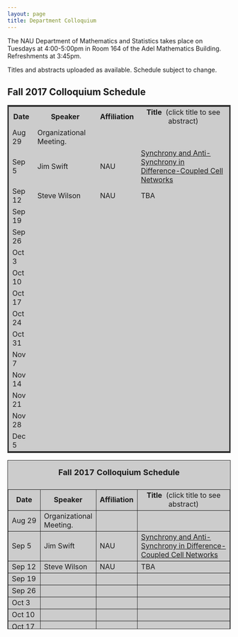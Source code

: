 ```yaml
---
layout: page
title: Department Colloquium
---
```


The NAU Department of Mathematics and Statistics takes place on Tuesdays at 4:00-5:00pm in Room 164 of the Adel Mathematics
Building. Refreshments at 3:45pm.

Titles and abstracts uploaded as available.  Schedule subject to change.  

## Fall 2017 Colloquium Schedule

<table width="100%" align="center" bordercolor="#333333" bgcolor="#CCCCCC">
<tbody>
<tr>
<td>
<center>
  <b>Date</b>
</center></td>

<td>
<center>
  <b>Speaker</b>
</center></td>

<td>
<center>
  <b>Affiliation</b>
</center></td>

<td>
<center>
  <b>Title&nbsp;</b> (click title to see abstract)
</center></td>
</tr>

<tr>
<td>Aug 29</td>
<td>Organizational Meeting.</td>
<td></td>
<td></td>
</tr>

<tr>
<td>Sep 5</td>
<td>Jim Swift</td>
<td>NAU</td>
<td><a href="{{ site.baseurl }}/colloquium_files/ColloquiumFlyer_170905.pdf">Synchrony and Anti-Synchrony in Difference-Coupled Cell Networks</a></td>
</tr>

<tr>
<td>Sep 12</td>
<td>Steve Wilson</td>
<td>NAU</td>
<td>TBA</td>
</tr>

<tr>
<td>Sep 19</td>
<td></td>
<td></td>
<td></td>
</tr>

<tr>
<td>Sep 26</td>
<td></td>
<td></td>
<td></td>
</tr>

<tr>
<td>Oct 3</td>
<td></td>
<td></td>
<td></td>
</tr>

<tr>
<td>Oct 10</td>
<td></td>
<td></td>
<td></td>
</tr>

<tr>
<td>Oct 17</td>
<td></td>
<td></td>
<td></td>
</tr>

<tr>
<td>Oct 24</td>
<td></td>
<td></td>
<td></td>
</tr>

<tr>
<td>Oct 31</td>
<td></td>
<td></td>
<td></td>
</tr>

<tr>
<td>Nov 7</td>
<td></td>
<td></td>
<td></td>
</tr>

<tr>
<td>Nov 14</td>
<td></td>
<td></td>
<td></td>
</tr>

<tr>
<td>Nov 21</td>
<td></td>
<td></td>
<td></td>
</tr>

<tr>
<td>Nov 28</td>
<td></td>
<td></td>
<td></td>
</tr>

<tr>
<td>Dec 5</td>
<td></td>
<td></td>
<td></td>
</tr>

</tbody>

</table>


<table width="100%" height="381" border="" align="center" bordercolor="#333333" bgcolor="#CCCCCC">
<caption>
<center>
  <p><b><font size="+1">Fall 2017 Colloquium Schedule</font></b></p>
  </center>
</caption>

<tbody>
<tr>
<td width="17%">
<center>
  <b>Date</b>
</center></td>

<td width="16%">
<center>
  <b>Speaker</b>
</center></td>

<td width="12%">
<center>
  <b>Affiliation</b>
</center></td>

<td width="55%">
<center>
  <b>Title&nbsp;</b> (click title to see abstract)
</center></td>
</tr>

<tr>
<td>Aug 29</td>
<td>Organizational Meeting.</td>
<td></td>
<td></td>
</tr>

<tr>
<td>Sep 5</td>
<td>Jim Swift</td>
<td>NAU</td>
<td><a href="{{ site.baseurl }}/colloquium_files/ColloquiumFlyer_170905.pdf">Synchrony and Anti-Synchrony in Difference-Coupled Cell Networks</a></td>
</tr>

<tr>
<td>Sep 12</td>
<td>Steve Wilson</td>
<td>NAU</td>
<td>TBA</td>
</tr>

<tr>
<td>Sep 19</td>
<td></td>
<td></td>
<td></td>
</tr>

<tr>
<td>Sep 26</td>
<td></td>
<td></td>
<td></td>
</tr>

<tr>
<td>Oct 3</td>
<td></td>
<td></td>
<td></td>
</tr>

<tr>
<td>Oct 10</td>
<td></td>
<td></td>
<td></td>
</tr>

<tr>
<td>Oct 17</td>
<td></td>
<td></td>
<td></td>
</tr>

<tr>
<td>Oct 24</td>
<td></td>
<td></td>
<td></td>
</tr>

<tr>
<td>Oct 31</td>
<td></td>
<td></td>
<td></td>
</tr>

<tr>
<td>Nov 7</td>
<td></td>
<td></td>
<td></td>
</tr>

<tr>
<td>Nov 14</td>
<td></td>
<td></td>
<td></td>
</tr>

<tr>
<td>Nov 21</td>
<td></td>
<td></td>
<td></td>
</tr>

<tr>
<td>Nov 28</td>
<td></td>
<td></td>
<td></td>
</tr>

<tr>
<td>Dec 5</td>
<td></td>
<td></td>
<td></td>
</tr>

</tbody>

</table>

<!-- <tr>
<td>February 7th</td>
<td>Jeffrey Hovermill</td>
<td>NAU</td>
<td><a href="{{ site.baseurl }}/colloquium_files/hovermill_020717.pdf" target="_blank">
Quantitative Reasoning, Accountability, Social Justice,
and Liberal Education
</a></td>
</tr>

<tr>
<td>February 14th</td>
<td>Dr. Benjamin Ruddell</td>
<td>NAU<br>School of Informatics, Computing, and Cyber Systems </td>
<td><a href="{{ site.baseurl }}/colloquium_files/ruddell_021417.pdf" target="_blank">
Information Theory in the Geosciences
</a></td>
</tr>

<tr>
<td>February 21st</td>
<td>Maya Chhetri</td>
<td>UNC-Greensboro</td>
<td><a href="{{ site.baseurl }}/colloquium_files/chhetri_022117.pdf" target="_blank">
Asymptotically linear systems
</a></td>
</tr>

<tr>
<td>February 28th</td>
<td>Brent Burch</td>
<td>NAU</td>
<td><a href="{{ site.baseurl }}/colloquium_files/burch_022817.pdf" target="_blank">
Comparing sampling strategies to estimate the age characteristics of a forest
</a></td>
</tr>

<tr>
<td>March 7th</td>
<td>Michael Falk</td>
<td>NAU</td>
<td><a href="{{ site.baseurl }}/colloquium_files/falk_030717.pdf" target="_blank">
Resolution of singularities and the Milnor fiber boundary
</a></td>
</tr>

<tr>
<td>March 14th</td>
<td>Spring Break</td>
<td></td>
<td></td>
</tr>


<tr>
<td>March 21st</td>
<td>Shafiu Jibrin</td>
<td>NAU</td>
<td><a href="{{ site.baseurl }}/colloquium_files/jibrin_032117.pdf" target="_blank">
Finding an Interior Point of a Spectrahedron Using Infeasible Newton's Method
</a></td>
</tr>

<tr>
<td>March 28th</td>
<td>Bianca Luedecker</td>
<td>NAU</td>
<td><a href="{{ site.baseurl }}/colloquium_files/leudecker_032817.pdf" target="_blank">
Women and Mathematics
</a></td>
</tr>

<tr>
<td>April 4th</td>
<td>William Schulz</td>
<td>NAU, Retired</td>
<td><a href="{{ site.baseurl }}/colloquium_files/schulz_040417.pdf" target="_blank">
Some Interesting Mathematics from History
</a></td>
</tr>

<tr>
<td>April 11th</td>
<td>Cancelled</td>
<td></td>
<td><a href="{{ site.baseurl }}/colloquium_files/xyz_041117.pdf" target="_blank">
</a></td>
</tr>

<tr>
<td>April 18th</td>
<td>Tenure-Track Math Candidate</td>
<td>4:00</td>
<td>#164</td>
</tr>

<tr>
<td>April 25th</td>
<td>Phillip Doi
</td>
<td>NAU</td>
<td><a href="{{ site.baseurl }}/colloquium_files/doi_042517.pdf" target="_blank">
M.S. Thesis<br><strong>12:45 AMB146<\strong>
</a></td>
</tr>


<tr>
<td>April 27th</td>
<td>Honors Week<br>Dr. Luis David Garcia Puente
<br>
<a href="{{ site.baseurl }}/colloquium_files/Honors_Week_2017_Schedule.pdf" target="_blank">
Honors Week Schedule
</a>
</td>
<td>Sam Houston State University</td>
<td><a href="{{ site.baseurl }}/colloquium_files/puente_042717.pdf" target="_blank">
Colloquium<br>12:45 AMB164<br>Modern Algebra Techniques in Theoretical Neuroscience
</a></td>
</tr>

<tr>
<td>April 27th</td>
<td>Honors Week<br>Dr. Luis David Garcia Puente</td>
<td>Sam Houston State University</td>
<td><a href="{{ site.baseurl }}/colloquium_files/puente_042717_Student_Talk.pdf" target="_blank">
Student talk<br>4:00 SAS221<br>What is a Sandpile Group?
</a></td>
</tr>

<tr>
<td>April 28th</td>
<td>Honors Week<br>Dr. Luis David Garcia Puente</td>
<td>Sam Houston State University</td>
<td><a href="{{ site.baseurl }}/colloquium_files/puente_042817_Interdisciplinary_Talk.pdf" target="_blank">
Interdisciplinary Talk <br>4:00 AMB164<br> Modern Mathematics in Cancer Studies - The Need for Small Data Analysis
</a></td>
</tr>

<tr>
<td>May 2nd</td>
<td>Zachary Parker</td>
<td>NAU</td>
<td><a href="{{ site.baseurl }}/colloquium_files/parker_050217.pdf" target="_blank">
M.S. Thesis
</a></td>
</tr> -->
